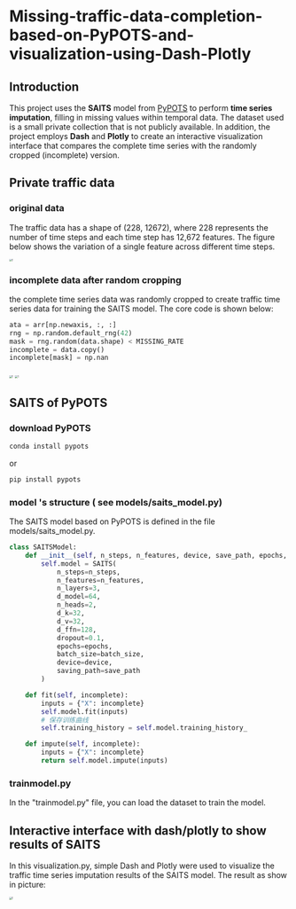 # Missing-traffic-data-completion-based-on-PyPOTS-and-visualization-using-Dash-Plotly



## Introduction

This project uses the **SAITS** model from [PyPOTS](https://github.com/WenjieDu/PyPOTS) to perform **time series imputation**, filling in missing values within temporal data. The dataset used is a small private collection that is not publicly available. In addition, the project employs **Dash** and **Plotly** to create an interactive visualization interface that compares the complete time series with the randomly cropped (incomplete) version.

## Private traffic data

### original data

The traffic data has a shape of (228, 12672), where 228 represents the number of time steps and each time step has 12,672 features. The figure below shows the variation of a single feature across different time steps.

<img src="D:\主业\github\work3.9的代码环境\traffic1021\pic\originaldata.png" alt="1" style="zoom:30%;" />

### incomplete data after random cropping

the complete time series data was randomly cropped to create traffic time series data for training the SAITS model. The core code is shown below:

```python
ata = arr[np.newaxis, :, :]
rng = np.random.default_rng(42)
mask = rng.random(data.shape) < MISSING_RATE
incomplete = data.copy()
incomplete[mask] = np.nan
```

<img src="D:\主业\github\work3.9的代码环境\traffic1021\pic\incompletedata2.png" alt="1" style="zoom:30%;" />

<img src="D:\主业\github\work3.9的代码环境\traffic1021\pic\incompletedata.png" alt="1" style="zoom:30%;" />

## SAITS of PyPOTS

### download PyPOTS

```cmd
conda install pypots
```

or

```cmd
pip install pypots
```



### model 's structure ( see models/saits_model.py)

The SAITS model based on PyPOTS is defined in the file models/saits_model.py.

```python
class SAITSModel:
    def __init__(self, n_steps, n_features, device, save_path, epochs, batch_size):
        self.model = SAITS(
            n_steps=n_steps,
            n_features=n_features,
            n_layers=3,
            d_model=64,
            n_heads=2,
            d_k=32,
            d_v=32,
            d_ffn=128,
            dropout=0.1,
            epochs=epochs,
            batch_size=batch_size,
            device=device,
            saving_path=save_path
        )

    def fit(self, incomplete):
        inputs = {"X": incomplete}
        self.model.fit(inputs)
        # 保存训练曲线
        self.training_history = self.model.training_history_

    def impute(self, incomplete):
        inputs = {"X": incomplete}
        return self.model.impute(inputs)
```

### trainmodel.py

In the "trainmodel.py" file, you can load the dataset to train the model.

## Interactive interface with dash/plotly to show results of SAITS

In this visualization.py, simple Dash and Plotly were used to visualize the traffic time series imputation results of the SAITS model. The result as show in picture:

<img src="D:\主业\github\work3.9的代码环境\traffic1021\pic\resultmodel.png" alt="1" style="zoom:30%;" />





